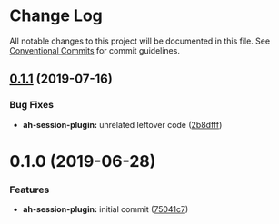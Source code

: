 # Change Log

All notable changes to this project will be documented in this file.
See [Conventional Commits](https://conventionalcommits.org) for commit guidelines.

## [0.1.1](https://github.com/Zaephor/ah-plugins/compare/@zaephor-ah/ah-session-plugin@0.1.0...@zaephor-ah/ah-session-plugin@0.1.1) (2019-07-16)


### Bug Fixes

* **ah-session-plugin:** unrelated leftover code ([2b8dfff](https://github.com/Zaephor/ah-plugins/commit/2b8dfff))





# 0.1.0 (2019-06-28)


### Features

* **ah-session-plugin:** initial commit ([75041c7](https://github.com/Zaephor/ah-plugins/commit/75041c7))
